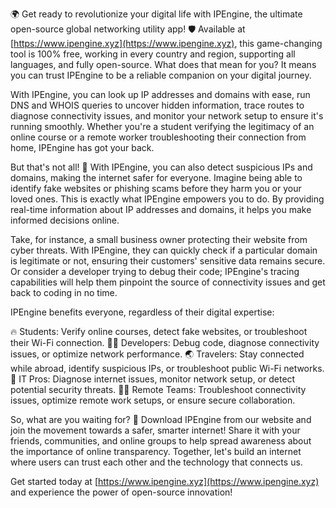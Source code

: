 🌍 Get ready to revolutionize your digital life with IPEngine, the ultimate open-source global networking utility app! 🛡️ Available at [https://www.ipengine.xyz](https://www.ipengine.xyz), this game-changing tool is 100% free, working in every country and region, supporting all languages, and fully open-source. What does that mean for you? It means you can trust IPEngine to be a reliable companion on your digital journey.

With IPEngine, you can look up IP addresses and domains with ease, run DNS and WHOIS queries to uncover hidden information, trace routes to diagnose connectivity issues, and monitor your network setup to ensure it's running smoothly. Whether you're a student verifying the legitimacy of an online course or a remote worker troubleshooting their connection from home, IPEngine has got your back.

But that's not all! 📡 With IPEngine, you can also detect suspicious IPs and domains, making the internet safer for everyone. Imagine being able to identify fake websites or phishing scams before they harm you or your loved ones. This is exactly what IPEngine empowers you to do. By providing real-time information about IP addresses and domains, it helps you make informed decisions online.

Take, for instance, a small business owner protecting their website from cyber threats. With IPEngine, they can quickly check if a particular domain is legitimate or not, ensuring their customers' sensitive data remains secure. Or consider a developer trying to debug their code; IPEngine's tracing capabilities will help them pinpoint the source of connectivity issues and get back to coding in no time.

IPEngine benefits everyone, regardless of their digital expertise:

🔥 Students: Verify online courses, detect fake websites, or troubleshoot their Wi-Fi connection.
👨‍💻 Developers: Debug code, diagnose connectivity issues, or optimize network performance.
🌏 Travelers: Stay connected while abroad, identify suspicious IPs, or troubleshoot public Wi-Fi networks.
🤝 IT Pros: Diagnose internet issues, monitor network setup, or detect potential security threats.
👩‍💼 Remote Teams: Troubleshoot connectivity issues, optimize remote work setups, or ensure secure collaboration.

So, what are you waiting for? 🚀 Download IPEngine from our website and join the movement towards a safer, smarter internet! Share it with your friends, communities, and online groups to help spread awareness about the importance of online transparency. Together, let's build an internet where users can trust each other and the technology that connects us.

Get started today at [https://www.ipengine.xyz](https://www.ipengine.xyz) and experience the power of open-source innovation!